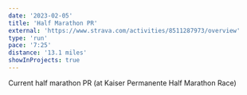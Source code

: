 ```yaml
---
date: '2023-02-05'
title: 'Half Marathon PR'
external: 'https://www.strava.com/activities/8511287973/overview'
type: 'run'
pace: '7:25'
distance: '13.1 miles'
showInProjects: true
---
```


Current half marathon PR (at Kaiser Permanente Half Marathon Race)
